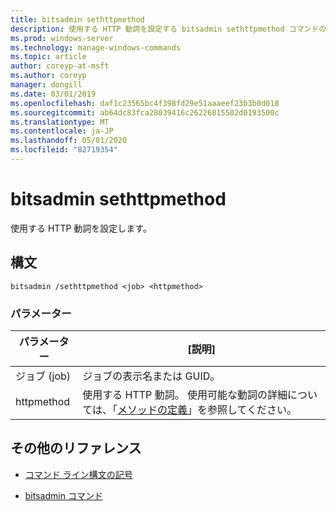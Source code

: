 ```yaml
---
title: bitsadmin sethttpmethod
description: 使用する HTTP 動詞を設定する bitsadmin sethttpmethod コマンドのリファレンストピックです。
ms.prod: windows-server
ms.technology: manage-windows-commands
ms.topic: article
author: coreyp-at-msft
ms.author: coreyp
manager: dongill
ms.date: 03/01/2019
ms.openlocfilehash: daf1c23565bc4f398fd29e51aaaeef23b3b0d018
ms.sourcegitcommit: ab64dc83fca28039416c26226815502d0193500c
ms.translationtype: MT
ms.contentlocale: ja-JP
ms.lasthandoff: 05/01/2020
ms.locfileid: "82719354"
---
```

# <a name="bitsadmin-sethttpmethod"></a>bitsadmin sethttpmethod

使用する HTTP 動詞を設定します。

## <a name="syntax"></a>構文

```
bitsadmin /sethttpmethod <job> <httpmethod>
```

### <a name="parameters"></a>パラメーター

| パラメーター | [説明] |
| --------- | ----------- |
| ジョブ (job) | ジョブの表示名または GUID。 |
| httpmethod | 使用する HTTP 動詞。 使用可能な動詞の詳細については、「[メソッドの定義](https://www.w3.org/Protocols/rfc2616/rfc2616-sec9.html)」を参照してください。 |

## <a name="additional-references"></a>その他のリファレンス

- [コマンド ライン構文の記号](command-line-syntax-key.md)

- [bitsadmin コマンド](bitsadmin.md)
